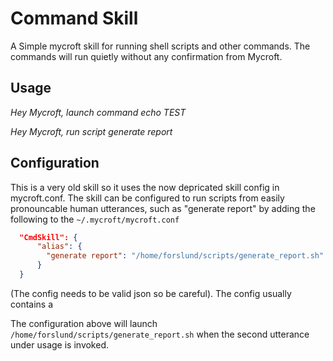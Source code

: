 Command Skill
=====================

A Simple mycroft skill for running shell scripts and other commands. The commands will run quietly without any confirmation from Mycroft.

## Usage

*Hey Mycroft, launch command echo TEST*

*Hey Mycroft, run script generate report*

## Configuration

This is a very old skill so it uses the now depricated skill config in mycroft.conf. 
The skill can be configured to run scripts from easily pronouncable human utterances, such as "generate report" by adding the following to the `~/.mycroft/mycroft.conf`

```json
  "CmdSkill": {
      "alias": {
        "generate report": "/home/forslund/scripts/generate_report.sh"
      }
  }
```

(The config needs to be valid json so be careful). The config usually contains a 

The configuration above will launch `/home/forslund/scripts/generate_report.sh` when the second utterance under usage is invoked.
